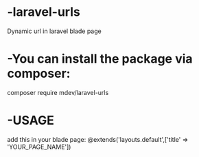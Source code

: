 # -laravel-urls
  Dynamic url in laravel blade page

# -You can install the package via composer:
  composer require mdev/laravel-urls

# -USAGE
  add this in your blade page:
  @extends('layouts.default',['title' => 'YOUR_PAGE_NAME'])
